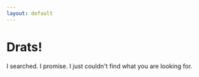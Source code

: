 ```yaml
---
layout: default
---
```


# Drats!

I searched. I promise. I just couldn't find what you are looking for.
